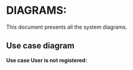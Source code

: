 # DIAGRAMS:

This document presents all the system diagrams.

## Use case diagram ##

**Use case User is not registered:**
